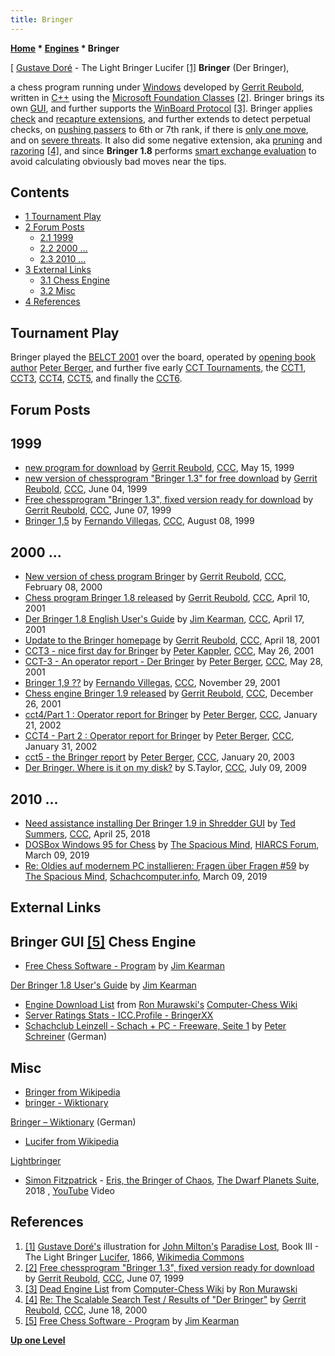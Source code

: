 ```yaml
---
title: Bringer
---
```

**[Home](Home "Home") * [Engines](Engines "Engines") * Bringer**

\[ [Gustave Doré](Category:Gustave_Dor%C3%A9 "Category:Gustave Doré") - The Light Bringer Lucifer <a id="cite-note-1" href="#cite-ref-1">[1]</a>
**Bringer** (Der Bringer),

a chess program running under [Windows](Windows "Windows") developed by [Gerrit Reubold](Gerrit_Reubold "Gerrit Reubold"), written in [C++](Cpp "Cpp") using the [Microsoft Foundation Classes](https://en.wikipedia.org/wiki/Microsoft_Foundation_Class_Library) <a id="cite-note-2" href="#cite-ref-2">[2]</a>. Bringer brings its own [GUI](GUI "GUI"), and further supports the [WinBoard Protocol](Chess_Engine_Communication_Protocol "Chess Engine Communication Protocol") <a id="cite-note-3" href="#cite-ref-3">[3]</a>.
Bringer applies [check](Check_Extensions "Check Extensions") and [recapture extensions](Recapture_Extensions "Recapture Extensions"), and further extends to detect perpetual checks, on [pushing passers](Passed_Pawn_Extensions "Passed Pawn Extensions") to 6th or 7th rank, if there is [only one move](One_Reply_Extensions "One Reply Extensions"), and on [severe threats](Mate_Threat_Extensions "Mate Threat Extensions").
It also did some negative extension, aka [pruning](Pruning "Pruning") and [razoring](Razoring "Razoring") <a id="cite-note-4" href="#cite-ref-4">[4]</a>, and since **Bringer 1.8** performs [smart exchange evaluation](Static_Exchange_Evaluation "Static Exchange Evaluation") to avoid calculating obviously bad moves near the tips.

## Contents

- [1 Tournament Play](#tournament-play)
- [2 Forum Posts](#forum-posts)
  - [2.1 1999](#1999)
  - [2.2 2000 ...](#2000-...)
  - [2.3 2010 ...](#2010-...)
- [3 External Links](#external-links)
  - [3.1 Chess Engine](#chess-engine)
  - [3.2 Misc](#misc)
- [4 References](#references)

## Tournament Play

Bringer played the [BELCT 2001](BELCT_2001 "BELCT 2001") over the board, operated by [opening book author](Category:Opening_Book_Author "Category:Opening Book Author") [Peter Berger](Peter_Berger "Peter Berger"), and further five early [CCT Tournaments](CCT_Tournaments "CCT Tournaments"), the [CCT1](CCT1 "CCT1"), [CCT3](CCT3 "CCT3"), [CCT4](CCT4 "CCT4"), [CCT5](CCT5 "CCT5"), and finally the [CCT6](CCT6 "CCT6").

## Forum Posts

## 1999

- [new program for download](https://www.stmintz.com/ccc/index.php?id=51827) by [Gerrit Reubold](Gerrit_Reubold "Gerrit Reubold"), [CCC](CCC "CCC"), May 15, 1999
- [new version of chessprogram "Bringer 1.3" for free download](https://www.stmintz.com/ccc/index.php?id=54260) by [Gerrit Reubold](Gerrit_Reubold "Gerrit Reubold"), [CCC](CCC "CCC"), June 04, 1999
- [Free chessprogram "Bringer 1.3", fixed version ready for download](https://www.stmintz.com/ccc/index.php?id=54667) by [Gerrit Reubold](Gerrit_Reubold "Gerrit Reubold"), [CCC](CCC "CCC"), June 07, 1999
- [Bringer 1,5](https://www.stmintz.com/ccc/index.php?id=63950) by [Fernando Villegas](Fernando_Villegas "Fernando Villegas"), [CCC](CCC "CCC"), August 08, 1999

## 2000 ...

- [New version of chess program Bringer](https://www.stmintz.com/ccc/index.php?id=95840) by [Gerrit Reubold](Gerrit_Reubold "Gerrit Reubold"), [CCC](CCC "CCC"), February 08, 2000
- [Chess program Bringer 1.8 released](https://www.stmintz.com/ccc/index.php?id=162764) by [Gerrit Reubold](Gerrit_Reubold "Gerrit Reubold"), [CCC](CCC "CCC"), April 10, 2001
- [Der Bringer 1.8 English User's Guide](https://www.stmintz.com/ccc/index.php?id=164238) by [Jim Kearman](index.php?title=Jim_Kearman&action=edit&redlink=1 "Jim Kearman (page does not exist)"), [CCC](CCC "CCC"), April 17, 2001
- [Update to the Bringer homepage](https://www.stmintz.com/ccc/index.php?id=164451) by [Gerrit Reubold](Gerrit_Reubold "Gerrit Reubold"), [CCC](CCC "CCC"), April 18, 2001
- [CCT3 - nice first day for Bringer](https://www.stmintz.com/ccc/index.php?id=171853) by [Peter Kappler](Peter_Kappler "Peter Kappler"), [CCC](CCC "CCC"), May 26, 2001
- [CCT-3 - An operator report - Der Bringer](https://www.stmintz.com/ccc/index.php?id=172118) by [Peter Berger](Peter_Berger "Peter Berger"), [CCC](CCC "CCC"), May 28, 2001
- [Bringer 1,9 ??](https://www.stmintz.com/ccc/index.php?id=199565) by [Fernando Villegas](Fernando_Villegas "Fernando Villegas"), [CCC](CCC "CCC"), November 29, 2001
- [Chess engine Bringer 1.9 released](https://www.stmintz.com/ccc/index.php?id=203637) by [Gerrit Reubold](Gerrit_Reubold "Gerrit Reubold"), [CCC](CCC "CCC"), December 26, 2001
- [cct4/Part 1 : Operator report for Bringer](https://www.stmintz.com/ccc/index.php?id=208853) by [Peter Berger](Peter_Berger "Peter Berger"), [CCC](CCC "CCC"), January 21, 2002
- [CCT4 - Part 2 : Operator report for Bringer](https://www.stmintz.com/ccc/index.php?id=211176) by [Peter Berger](Peter_Berger "Peter Berger"), [CCC](CCC "CCC"), January 31, 2002
- [cct5 - the Bringer report](https://www.stmintz.com/ccc/index.php?id=278449) by [Peter Berger](Peter_Berger "Peter Berger"), [CCC](CCC "CCC"), January 20, 2003
- [Der Bringer. Where is it on my disk?](http://www.talkchess.com/forum3/viewtopic.php?f=2&t=28870) by S.Taylor, [CCC](CCC "CCC"), July 09, 2009

## 2010 ...

- [Need assistance installing Der Bringer 1.9 in Shredder GUI](http://www.talkchess.com/forum3/viewtopic.php?f=2&t=67233) by [Ted Summers](Ted_Summers "Ted Summers"), [CCC](CCC "CCC"), April 25, 2018
- [DOSBox Windows 95 for Chess](http://hiarcs.net/forums/viewtopic.php?t=9403&start=16) by [The Spacious Mind](The_Spacious_Mind "The Spacious Mind"), [HIARCS Forum](Computer_Chess_Forums "Computer Chess Forums"), March 09, 2019
- [Re: Oldies auf modernem PC installieren: Fragen über Fragen #59](https://www.schachcomputer.info/forum/showpost.php?p=79192&postcount=59) by [The Spacious Mind](The_Spacious_Mind "The Spacious Mind"), [Schachcomputer.info](Computer_Chess_Forums "Computer Chess Forums"), March 09, 2019

## External Links

## [](http://chess.kearman.com/html/software.htm) Bringer GUI <a id="cite-note-5" href="#cite-ref-5">[5]</a> Chess Engine

- [Free Chess Software - Program](http://chess.kearman.com/html/software.htm) by [Jim Kearman](index.php?title=Jim_Kearman&action=edit&redlink=1 "Jim Kearman (page does not exist)")

[Der Bringer 1.8 User's Guide](http://chess.kearman.com/bringer/bringerman/index.htm) by [Jim Kearman](index.php?title=Jim_Kearman&action=edit&redlink=1 "Jim Kearman (page does not exist)")

- [Engine Download List](http://www.computer-chess.org/doku.php?id=computer_chess:wiki:download:engine_download_list) from [Ron Murawski's](Ron_Murawski "Ron Murawski") [Computer-Chess Wiki](http://computer-chess.org/doku.php?id=home)
- [Server Ratings Stats - ICC.Profile - BringerXX](https://app.chessclub.com/profile/BringerXX)
- [Schachclub Leinzell - Schach + PC - Freeware, Seite 1](http://www.scleinzell.schachvereine.de/p_themen/freeware.shtml) by [Peter Schreiner](Peter_Schreiner "Peter Schreiner") (German)

## Misc

- [Bringer from Wikipedia](https://en.wikipedia.org/wiki/Bringer)
- [bringer - Wiktionary](https://en.wiktionary.org/wiki/bringer)

[Bringer – Wiktionary](https://de.wiktionary.org/wiki/Bringer) (German)

- [Lucifer from Wikipedia](https://en.wikipedia.org/wiki/Lucifer)

[Lightbringer](https://en.wikipedia.org/wiki/Lightbringer)

- [Simon Fitzpatrick](https://simonfitzpatrick.net/) - [Eris, the Bringer of Chaos](https://www.discogs.com/composition/e04cc19d-56b1-44f0-83c0-1abf9c46a6e2-Eros-The-Bringer-Of-Chaos), [The Dwarf Planets Suite](https://www.discogs.com/Simon-Fitzpatrick-The-Dwarf-Planets-Suite/release/12833468), 2018 , [YouTube](https://en.wikipedia.org/wiki/YouTube) Video

## References

1. <a id="cite-ref-1" href="#cite-note-1">[1]</a> [Gustave Doré's](Category:Gustave_Dor%C3%A9 "Category:Gustave Doré") illustration for [John Milton's](https://en.wikipedia.org/wiki/John_Milton) [Paradise Lost](https://en.wikipedia.org/wiki/Paradise_Lost), Book III - The Light Bringer [Lucifer](https://en.wikipedia.org/wiki/Lucifer), 1866, [Wikimedia Commons](https://en.wikipedia.org/wiki/Wikimedia_Commons)
1. <a id="cite-ref-2" href="#cite-note-2">[2]</a> [Free chessprogram "Bringer 1.3", fixed version ready for download](https://www.stmintz.com/ccc/index.php?id=54667) by [Gerrit Reubold](Gerrit_Reubold "Gerrit Reubold"), [CCC](CCC "CCC"), June 07, 1999
1. <a id="cite-ref-3" href="#cite-note-3">[3]</a> [Dead Engine List](http://www.computer-chess.org/doku.php?id=computer_chess:wiki:lists:chess_engine_list#dead_engine_list) from [Computer-Chess Wiki](http://computer-chess.org/doku.php?id=home) by [Ron Murawski](Ron_Murawski "Ron Murawski")
1. <a id="cite-ref-4" href="#cite-note-4">[4]</a> [Re: The Scalable Search Test / Results of "Der Bringer"](https://www.stmintz.com/ccc/index.php?id=115020) by [Gerrit Reubold](Gerrit_Reubold "Gerrit Reubold"), [CCC](CCC "CCC"), June 18, 2000
1. <a id="cite-ref-5" href="#cite-note-5">[5]</a> [Free Chess Software - Program](http://chess.kearman.com/html/software.htm) by [Jim Kearman](index.php?title=Jim_Kearman&action=edit&redlink=1 "Jim Kearman (page does not exist)")

**[Up one Level](Engines "Engines")**

